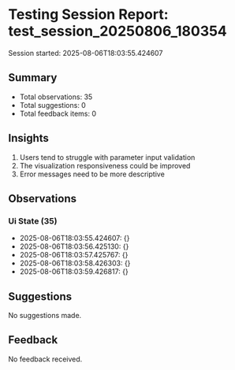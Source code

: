 # Testing Session Report: test_session_20250806_180354

Session started: 2025-08-06T18:03:55.424607

## Summary

- Total observations: 35
- Total suggestions: 0
- Total feedback items: 0

## Insights

1. Users tend to struggle with parameter input validation
2. The visualization responsiveness could be improved
3. Error messages need to be more descriptive

## Observations

### Ui State (35)

- 2025-08-06T18:03:55.424607: {}
- 2025-08-06T18:03:56.425130: {}
- 2025-08-06T18:03:57.425767: {}
- 2025-08-06T18:03:58.426303: {}
- 2025-08-06T18:03:59.426817: {}

## Suggestions

No suggestions made.

## Feedback

No feedback received.

